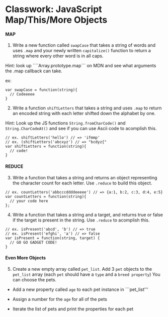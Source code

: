 # Classwork: JavaScript Map/This/More Objects

#### MAP
1. Write a new function called ```swapCase``` that takes a string of words and uses ```.map``` and your newly written ```capitalize()``` function to return a string where every other word is in all caps. 

Hint: look up ````Array.prototype.map``` on MDN and see what arguments the .map callback can take. 

ex: 
```swapCase('hey pal, lets javascript together sometime') // => "HEY pal, LETS javascript TOGETHER sometime"
var swapCase = function(string){
  // Codeeeee
}
```

2. Write a function ```shiftLetters``` that takes a string and uses ```.map``` to return an encoded string with each letter shifted down the alphabet by one. 

Hint: Look up the JS functions ```String.fromCharCode()``` and ```String.CharCodeAt()``` and see if you can use Ascii code to acomplish this.
```
// ex. shiftLetters('hello') // => 'ifmmp'
// ex. (shiftLetters('abcxyz') // => "bcdyz{"
var shiftLetters = function(string){
  // code!
}
```

#### REDUCE

3. Write a function that takes a string and returns an object representing the character count for each letter. Use ```.reduce``` to build this object. 
```
// ex. countLetters('abbcccddddeeeee') // => {a:1, b:2, c:3, d:4, e:5}
var countLetters = function(string){
  // your code here
};
```

4. Write a function that takes a string and a target, and returns true or false if the target is present in the string. Use ```.reduce``` to acomplish this.

```
// ex. isPresent('abcd', 'b') // => true
// ex. isPresent('efghi', 'a') // => false
var isPresent = function(string, target) {
  // GO GO GADGET CODE!
}
```

#### Even More Objects
5. Create a new empty array called ```pet_list```. Add 3 ```pet``` objects to the ```pet_list``` array (each ```pet``` should have a ```type``` and a ```breed property```) You can choose the pets.

* Add a new property called ```age``` to each pet instance in ```pet_list'''

* Assign a number for the ```age``` for all of the pets

* Iterate the list of pets and print the properties for each pet
